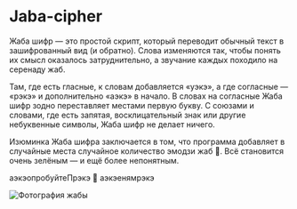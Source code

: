 # Jaba-cipher
Жаба шифр — это простой скрипт, который переводит обычный текст в зашифрованный вид (и обратно). Слова изменяются так, чтобы понять их смысл оказалось затруднительно, а звучание каждых походило на серенаду жаб.

Там, где есть гласные, к словам добавляется «уэкэ», а где согласные — «рэкэ» и дополнительно «аэкэ» в начало. В словах на согласные Жаба шифр зодно переставляет местами первую букву. С союзами и словами, где есть запятая, восклицательный знак или другие небуквенные символы, Жаба шифр не делает ничего.

Изюминка Жаба шифра заключается в том, что программа добавляет в случайные места случайное количество эмодзи жаб 🐸. Всё становится очень зелёным — и ещё более непонятным.

аэкэопробуйтеПрэкэ 🐸 аэкэенямрэкэ

![Фотография жабы](https://get.pxhere.com/photo/nature-wildlife-macro-biology-frog-toad-amphibian-fauna-close-up-animals-vertebrate-naturaleza-ggl1-gaby1-xovesphoto-animales-gphoto-fujifilmxs1-macro-photography-bullfrog-ranidae-marine-biology-303224.jpg)
